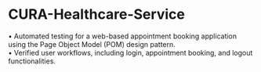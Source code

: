 # CURA-Healthcare-Service
• Automated testing for a web-based appointment booking application using the Page Object Model  (POM) design pattern.  
• Verified user workflows, including login, appointment booking, and logout functionalities. 
